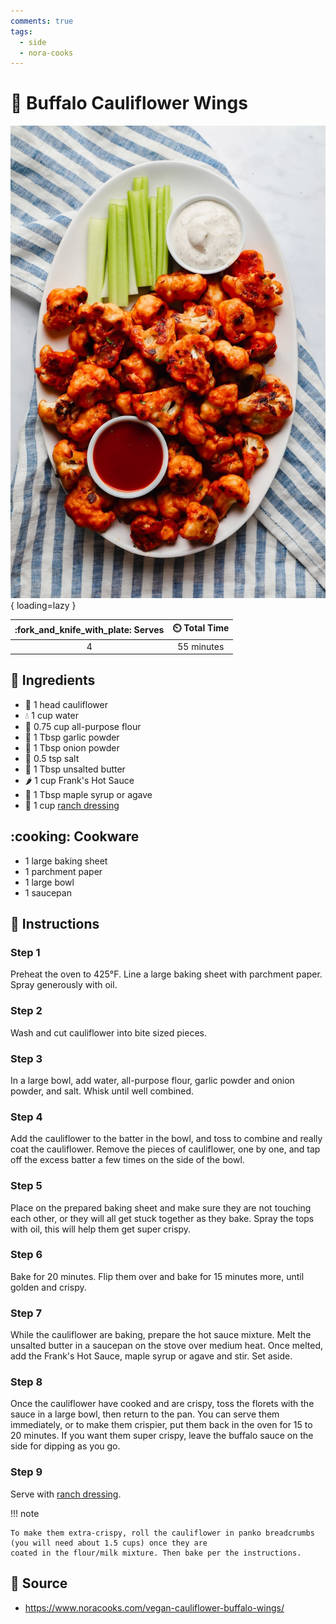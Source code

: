 ```yaml
---
comments: true
tags:
  - side
  - nora-cooks
---
```

# :broccoli: Buffalo Cauliflower Wings

![Buffalo Cauliflower Wings][1]{ loading=lazy }

| :fork_and_knife_with_plate: Serves | :timer_clock: Total Time |
|:----------------------------------:|:-----------------------: |
| 4 | 55 minutes |

## :salt: Ingredients

- :broccoli: 1 head cauliflower
- :droplet: 1 cup water
- :ear_of_rice: 0.75 cup all-purpose flour
- :garlic: 1 Tbsp garlic powder
- :onion: 1 Tbsp onion powder
- :salt: 0.5 tsp salt
- :butter: 1 Tbsp unsalted butter
- :hot_pepper: 1 cup Frank's Hot Sauce
- :maple_leaf: 1 Tbsp maple syrup or agave
- :green_salad: 1 cup [ranch dressing][2]

## :cooking: Cookware

- 1 large baking sheet
- 1 parchment paper
- 1 large bowl
- 1 saucepan

## :pencil: Instructions

### Step 1

Preheat the oven to 425°F. Line a large baking sheet with parchment paper. Spray generously with oil.

### Step 2

Wash and cut cauliflower into bite sized pieces.

### Step 3

In a large bowl, add water, all-purpose flour, garlic powder and onion powder, and salt. Whisk until well combined.

### Step 4

Add the cauliflower to the batter in the bowl, and toss to combine and really coat the cauliflower. Remove the pieces of
cauliflower, one by one, and tap off the excess batter a few times on the side of the bowl.

### Step 5

Place on the prepared baking sheet and make sure they are not touching each other, or they will all get stuck together
as they bake. Spray the tops with oil, this will help them get super crispy.

### Step 6

Bake for 20 minutes. Flip them over and bake for 15 minutes more, until golden and crispy.

### Step 7

While the cauliflower are baking, prepare the hot sauce mixture. Melt the unsalted butter in a saucepan on the stove
over medium heat. Once melted, add the Frank's Hot Sauce, maple syrup or agave and stir. Set aside.

### Step 8

Once the cauliflower have cooked and are crispy, toss the florets with the sauce in a large bowl, then return to the
pan. You can serve them immediately, or to make them crispier, put them back in the oven for 15 to 20 minutes. If you
want them super crispy, leave the buffalo sauce on the side for dipping as you go.

### Step 9

Serve with [ranch dressing][2].

!!! note

    To make them extra-crispy, roll the cauliflower in panko breadcrumbs (you will need about 1.5 cups) once they are
    coated in the flour/milk mixture. Then bake per the instructions.

## :link: Source

- <https://www.noracooks.com/vegan-cauliflower-buffalo-wings/>

[1]: <../assets/images/buffalo-cauliflower-wings.jpg>
[2]: <../dressings-and-sauces/ranch-dressing.md>
